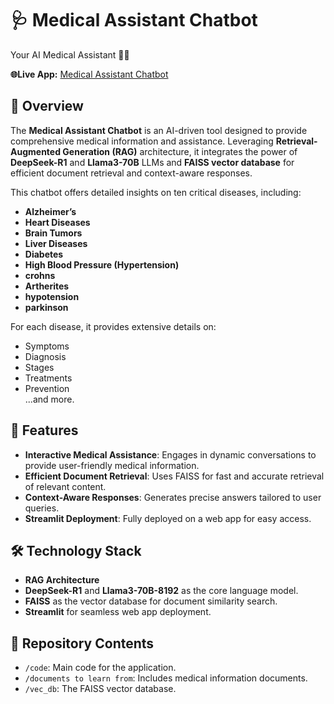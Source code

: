 # 🩺 Medical Assistant Chatbot
Your AI Medical Assistant 👨‍⚕️

**🌐Live App:** [Medical Assistant Chatbot](https://medical-assistant-chatbot-by-mostafa.streamlit.app/)

## 📖 Overview  
The **Medical Assistant Chatbot** is an AI-driven tool designed to provide comprehensive medical information and assistance. Leveraging **Retrieval-Augmented Generation (RAG)** architecture, it integrates the power of **DeepSeek-R1** and **Llama3-70B** LLMs and **FAISS vector database** for efficient document retrieval and context-aware responses.  

This chatbot offers detailed insights on ten critical diseases, including:  
- **Alzheimer’s**  
- **Heart Diseases**  
- **Brain Tumors**  
- **Liver Diseases**  
- **Diabetes**  
- **High Blood Pressure (Hypertension)**  
- **crohns**  
- **Artherites**  
- **hypotension**  
- **parkinson**  

For each disease, it provides extensive details on:  
- Symptoms  
- Diagnosis  
- Stages  
- Treatments  
- Prevention  
...and more.  

## 🚀 Features  
- **Interactive Medical Assistance**: Engages in dynamic conversations to provide user-friendly medical information.  
- **Efficient Document Retrieval**: Uses FAISS for fast and accurate retrieval of relevant content.  
- **Context-Aware Responses**: Generates precise answers tailored to user queries.  
- **Streamlit Deployment**: Fully deployed on a web app for easy access.  

## 🛠️ Technology Stack  
- **RAG Architecture**  
- **DeepSeek-R1** and **Llama3-70B-8192** as the core language model.  
- **FAISS** as the vector database for document similarity search.  
- **Streamlit** for seamless web app deployment.  

## 📂 Repository Contents  
- `/code`: Main code for the application.  
- `/documents to learn from`: Includes medical information documents.  
- `/vec_db`: The FAISS vector database.  
